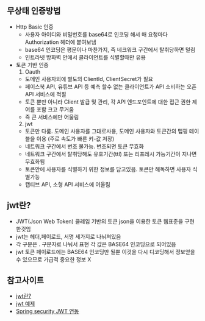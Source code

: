 ## 무상태 인증방법
- Http Basic 인증
  - 사용자 아이디와 비밀번호를 base64로 인코딩 해서 매 요청마다 Authorization 헤더에 붙여보냄
  - base64 인코딩은 평문이나 마찬가지, 즉 네크워크 구간에서 탈취당하면 털림
  - 인트라넷 방화벽 안에서 클라이언트를 식별할때만 유용
- 토큰 기반 인증
  1. Oauth
   - 도메인 사용자외에 별도의 ClientId, ClientSecret가 필요
   - 페이스북 API, 유튜브 API 등 예측 할수 없는 클라이언트가 API 소비하는 오픈 API 서비스에 적절
   - 토큰 뿐만 아니라 Client 발급 및 관리, 각 API 엔드포인트에 대한 접근 권한 제어를 포함 크고 무거움
   - 즉 큰 서비스에만 어울림
  2. jwt
   - 토큰만 다룸. 도메인 사용자를 그대로사용, 도메인 사용자와 토큰간의 맵핑 테이블을 이용 (주로 속도가 빠른 키-값 저장)
   - 네트워크 구간에서 변조 불가능. 변조되면 토큰 무효화
   - 네트워크 구간에서 탈취당해도 유호기간(ttl) 또는 리프레시 가능기간이 지나면 무효화됨
   - 토큰안에 사용자를 식별하기 위한 정보를 담고있음. 토큰만 해독하면 사용자 식별가능
   - 캡티브 API, 소형 API 서비스에 어울림

## jwt란?
 - JWT(Json Web Token) 클레임 기반의 토큰 json을 이용한 토큰 웹표준을 구현한것임
 - jwt는 헤더,페이로드, 서명 세가지로 나눠져있음
 - 각 구분은 . 구분자로 나눠서 표현 각 값은 BASE64 인코딩으로 되어있음
 - jwt 토큰 페이로드에는 BASE64 인코딩만 될뿐 이것을 다시 디코딩해서 정보얻을수 있으므로 가급적 중요한 정보 X
## 참고사이트
  - [jwt란?](https://elfinlas.github.io/2018/08/12/whatisjwt-01/)
  - [jwt 예제](https://github.com/appkr/jwt-scratchpad)
  - [Spring security JWT 연동](http://yookeun.github.io/java/2017/07/23/spring-jwt/)
 